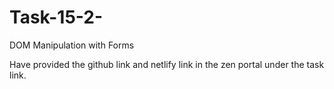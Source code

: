 # Task-15-2-
DOM Manipulation with Forms



Have provided the github link and netlify link in the zen portal under the task link.
